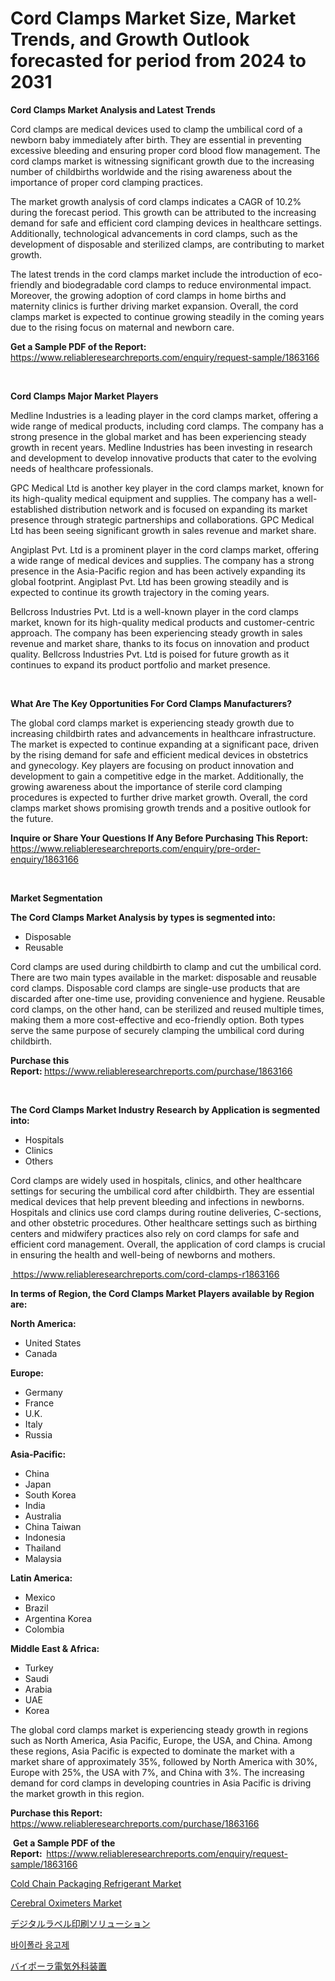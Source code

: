 <p><h1>Cord Clamps Market Size, Market Trends, and Growth Outlook forecasted for period from 2024 to 2031</h1></p><p><strong>Cord Clamps Market Analysis and Latest Trends</strong></p>
<p><p>Cord clamps are medical devices used to clamp the umbilical cord of a newborn baby immediately after birth. They are essential in preventing excessive bleeding and ensuring proper cord blood flow management. The cord clamps market is witnessing significant growth due to the increasing number of childbirths worldwide and the rising awareness about the importance of proper cord clamping practices.</p><p>The market growth analysis of cord clamps indicates a CAGR of 10.2% during the forecast period. This growth can be attributed to the increasing demand for safe and efficient cord clamping devices in healthcare settings. Additionally, technological advancements in cord clamps, such as the development of disposable and sterilized clamps, are contributing to market growth.</p><p>The latest trends in the cord clamps market include the introduction of eco-friendly and biodegradable cord clamps to reduce environmental impact. Moreover, the growing adoption of cord clamps in home births and maternity clinics is further driving market expansion. Overall, the cord clamps market is expected to continue growing steadily in the coming years due to the rising focus on maternal and newborn care.</p></p>
<p><strong>Get a Sample PDF of the Report:&nbsp;</strong> <a href="https://www.reliableresearchreports.com/enquiry/request-sample/1863166">https://www.reliableresearchreports.com/enquiry/request-sample/1863166</a></p>
<p>&nbsp;</p>
<p><strong>Cord Clamps Major Market Players</strong></p>
<p><p>Medline Industries is a leading player in the cord clamps market, offering a wide range of medical products, including cord clamps. The company has a strong presence in the global market and has been experiencing steady growth in recent years. Medline Industries has been investing in research and development to develop innovative products that cater to the evolving needs of healthcare professionals.</p><p>GPC Medical Ltd is another key player in the cord clamps market, known for its high-quality medical equipment and supplies. The company has a well-established distribution network and is focused on expanding its market presence through strategic partnerships and collaborations. GPC Medical Ltd has been seeing significant growth in sales revenue and market share.</p><p>Angiplast Pvt. Ltd is a prominent player in the cord clamps market, offering a wide range of medical devices and supplies. The company has a strong presence in the Asia-Pacific region and has been actively expanding its global footprint. Angiplast Pvt. Ltd has been growing steadily and is expected to continue its growth trajectory in the coming years.</p><p>Bellcross Industries Pvt. Ltd is a well-known player in the cord clamps market, known for its high-quality medical products and customer-centric approach. The company has been experiencing steady growth in sales revenue and market share, thanks to its focus on innovation and product quality. Bellcross Industries Pvt. Ltd is poised for future growth as it continues to expand its product portfolio and market presence.</p></p>
<p>&nbsp;</p>
<p><strong>What Are The Key Opportunities For Cord Clamps Manufacturers?</strong></p>
<p><p>The global cord clamps market is experiencing steady growth due to increasing childbirth rates and advancements in healthcare infrastructure. The market is expected to continue expanding at a significant pace, driven by the rising demand for safe and efficient medical devices in obstetrics and gynecology. Key players are focusing on product innovation and development to gain a competitive edge in the market. Additionally, the growing awareness about the importance of sterile cord clamping procedures is expected to further drive market growth. Overall, the cord clamps market shows promising growth trends and a positive outlook for the future.</p></p>
<p><strong>Inquire or Share Your Questions If Any Before Purchasing This Report:</strong> <a href="https://www.reliableresearchreports.com/enquiry/pre-order-enquiry/1863166">https://www.reliableresearchreports.com/enquiry/pre-order-enquiry/1863166</a></p>
<p>&nbsp;</p>
<p><strong>Market Segmentation</strong></p>
<p><strong>The Cord Clamps Market Analysis by types is segmented into:</strong></p>
<p><ul><li>Disposable</li><li>Reusable</li></ul></p>
<p><p>Cord clamps are used during childbirth to clamp and cut the umbilical cord. There are two main types available in the market: disposable and reusable cord clamps. Disposable cord clamps are single-use products that are discarded after one-time use, providing convenience and hygiene. Reusable cord clamps, on the other hand, can be sterilized and reused multiple times, making them a more cost-effective and eco-friendly option. Both types serve the same purpose of securely clamping the umbilical cord during childbirth.</p></p>
<p><strong>Purchase this Report:&nbsp;</strong><a href="https://www.reliableresearchreports.com/purchase/1863166">https://www.reliableresearchreports.com/purchase/1863166</a></p>
<p>&nbsp;</p>
<p><strong>The Cord Clamps Market Industry Research by Application is segmented into:</strong></p>
<p><ul><li>Hospitals</li><li>Clinics</li><li>Others</li></ul></p>
<p><p>Cord clamps are widely used in hospitals, clinics, and other healthcare settings for securing the umbilical cord after childbirth. They are essential medical devices that help prevent bleeding and infections in newborns. Hospitals and clinics use cord clamps during routine deliveries, C-sections, and other obstetric procedures. Other healthcare settings such as birthing centers and midwifery practices also rely on cord clamps for safe and efficient cord management. Overall, the application of cord clamps is crucial in ensuring the health and well-being of newborns and mothers.</p></p>
<p><a href="https://www.reliableresearchreports.com/cord-clamps-r1863166">&nbsp;https://www.reliableresearchreports.com/cord-clamps-r1863166</a></p>
<p><strong>In terms of Region, the Cord Clamps Market Players available by Region are:</strong></p>
<p>
    <p> <strong> North America: </strong>
        <ul>
            <li>United States</li>
            <li>Canada</li>
        </ul>
        </p> 
    <p> <strong> Europe: </strong>
        <ul>
            <li>Germany</li>
            <li>France</li>
            <li>U.K.</li>
            <li>Italy</li>
            <li>Russia</li>
        </ul>
        </p> 
    <p> <strong> Asia-Pacific: </strong>
        <ul>
            <li>China</li>
            <li>Japan</li>
            <li>South Korea</li>
            <li>India</li>
            <li>Australia</li>
            <li>China Taiwan</li>
            <li>Indonesia</li>
            <li>Thailand</li>
            <li>Malaysia</li>
        </ul>
        </p> 
    <p> <strong> Latin America: </strong>
        <ul>
            <li>Mexico</li>
            <li>Brazil</li>
            <li>Argentina Korea</li>
            <li>Colombia</li>
        </ul>
        </p> 
    <p> <strong> Middle East & Africa: </strong>
        <ul>
            <li>Turkey</li>
            <li>Saudi</li>
            <li>Arabia</li>
            <li>UAE</li>
            <li>Korea</li>
        </ul>
    </p>
    </p>
<p><p>The global cord clamps market is experiencing steady growth in regions such as North America, Asia Pacific, Europe, the USA, and China. Among these regions, Asia Pacific is expected to dominate the market with a market share of approximately 35%, followed by North America with 30%, Europe with 25%, the USA with 7%, and China with 3%. The increasing demand for cord clamps in developing countries in Asia Pacific is driving the market growth in this region.</p></p>
<p><strong>Purchase this Report: </strong><a href="https://www.reliableresearchreports.com/purchase/1863166">https://www.reliableresearchreports.com/purchase/1863166</a></p>
<p>&nbsp;<strong>Get a Sample PDF of the Report:&nbsp;&nbsp;</strong><a href="https://www.reliableresearchreports.com/enquiry/request-sample/1863166">https://www.reliableresearchreports.com/enquiry/request-sample/1863166</a></p>
<p><strong></strong></p>
<p><p><a href="https://issuu.com/reportprime-2/docs/cold-chain-packaging-refrigerant-market-size-2030.">Cold Chain Packaging Refrigerant Market</a></p><p><a href="https://github.com/dx0328/Market-Research-Report-List-2/blob/main/cerebral-oximeters-market.md">Cerebral Oximeters Market</a></p><p><a href="https://github.com/mcbeesbxa270/Market-Research-Report-List-2/blob/main/453722149868.md">デジタルラベル印刷ソリューション</a></p><p><a href="https://github.com/wallacBahrtyinger567686/Market-Research-Report-List-1/blob/main/642591344870.md">바이폴라 응고제</a></p><p><a href="https://github.com/EmoryYundt1935/Market-Research-Report-List-1/blob/main/330817849869.md">バイポーラ電気外科装置</a></p></p>